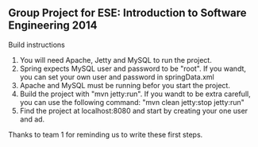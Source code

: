 Group Project for ESE: Introduction to Software Engineering 2014
----------------------------------------------------------------
Build instructions

1. You will need Apache, Jetty and MySQL to run the project.
2. Spring expects MySQL user and password to be "root". If you wandt, you can set your own user and password in springData.xml
3. Apache and MySQL must be running befor you start the project.
4. Build the project with "mvn jetty:run". If you wandt to be extra carefull, you can use the following command: "mvn clean jetty:stop jetty:run"
5. Find the project at localhost:8080 and start by creating your one user and ad.

Thanks to team 1 for reminding us to write these first steps.